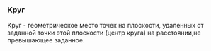### Круг
Круг - геометрическое место точек на плоскости, удаленных от заданной точки этой плоскости (центр круга) на расстоянии,не превышающее заданное.